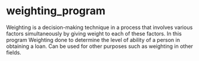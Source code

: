 # weighting_program
Weighting is a decision-making technique in a process that involves various factors simultaneously by giving weight to each of these factors. In this program Weighting done to determine the level of ability of a person in obtaining a loan. Can be used for other purposes such as weighting in other fields.


